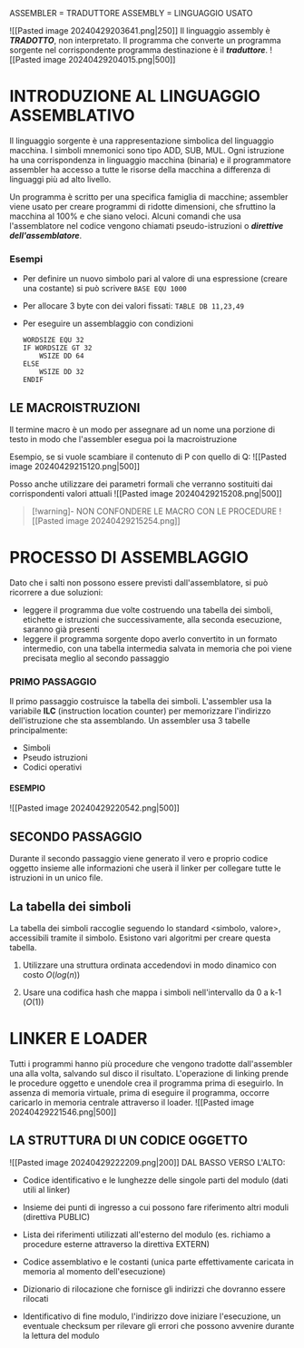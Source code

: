 ASSEMBLER = TRADUTTORE
ASSEMBLY = LINGUAGGIO USATO 

![[Pasted image 20240429203641.png|250]]
Il linguaggio assembly è ***TRADOTTO***, non interpretato.
Il programma che converte un programma sorgente nel corrispondente programma destinazione è il ***traduttore***.
![[Pasted image 20240429204015.png|500]]


# INTRODUZIONE AL LINGUAGGIO ASSEMBLATIVO
Il linguaggio sorgente è una rappresentazione simbolica del linguaggio macchina.
I simboli mnemonici sono tipo ADD, SUB, MUL.
Ogni istruzione ha una corrispondenza in linguaggio macchina (binaria) e il programmatore assembler ha accesso a tutte le risorse della macchina a differenza di linguaggi più ad alto livello.

Un programma è scritto per una specifica famiglia di macchine; assembler viene usato per creare programmi di ridotte dimensioni, che sfruttino la macchina al 100% e che siano veloci. 
Alcuni comandi che usa l'assemblatore nel codice vengono chiamati pseudo-istruzioni o ***direttive dell'assemblatore***.

### Esempi
- Per definire un nuovo simbolo pari al valore di una espressione (creare una costante) si può scrivere ```BASE EQU 1000```  
	
- Per allocare 3 byte con dei valori fissati: ```TABLE DB 11,23,49``` 
	
- Per eseguire un assemblaggio con condizioni 
	```
	WORDSIZE EQU 32 
	IF WORDSIZE GT 32 
		WSIZE DD 64 
	ELSE 
		WSIZE DD 32 
	ENDIF
	```


## LE MACROISTRUZIONI
Il termine macro è un modo per assegnare ad un nome una porzione di testo in modo che l'assembler esegua poi la macroistruzione

Esempio, se si vuole scambiare il contenuto di P con quello di Q:
![[Pasted image 20240429215120.png|500]]

Posso anche utilizzare dei parametri formali che verranno sostituiti dai corrispondenti valori attuali
![[Pasted image 20240429215208.png|500]]

>[!warning]- NON CONFONDERE LE MACRO CON LE PROCEDURE
>![[Pasted image 20240429215254.png]]


# PROCESSO DI ASSEMBLAGGIO
Dato che i salti non possono essere previsti dall'assemblatore, si può ricorrere a due soluzioni:
- leggere il programma due volte costruendo una tabella dei simboli, etichette e istruzioni che successivamente, alla seconda esecuzione, saranno già presenti
- leggere il programma sorgente dopo averlo convertito in un formato intermedio, con una tabella intermedia salvata in memoria che poi viene precisata meglio al secondo passaggio
### PRIMO PASSAGGIO
Il primo passaggio costruisce la tabella dei simboli.
L'assembler usa la variabile **ILC** (instruction location counter) per memorizzare l'indirizzo dell'istruzione che sta assemblando.
Un assembler usa 3 tabelle principalmente:
- Simboli
- Pseudo istruzioni
- Codici operativi
#### ESEMPIO
![[Pasted image 20240429220542.png|500]]

## SECONDO PASSAGGIO
Durante il secondo passaggio viene generato il vero e proprio codice oggetto
insieme alle informazioni che userà il linker per collegare tutte le istruzioni in un unico file.
## La tabella dei simboli
La tabella dei simboli raccoglie seguendo lo standard <simbolo, valore>, accessibili tramite il simbolo.
Esistono vari algoritmi per creare questa tabella.
1. Utilizzare una struttura ordinata accedendovi in modo dinamico con costo $O(log (n))$
	
2. Usare una codifica hash che mappa i simboli nell'intervallo da 0 a k-1 $(O(1))$


# LINKER E LOADER
Tutti i programmi hanno più procedure che vengono tradotte dall'assembler una alla volta, salvando sul disco il risultato. 
L'operazione di linking prende le procedure oggetto e unendole crea il programma prima di eseguirlo.
In assenza di memoria virtuale, prima di eseguire il programma, occorre caricarlo in memoria centrale attraverso il loader. 
![[Pasted image 20240429221546.png|500]]

## LA STRUTTURA DI UN CODICE OGGETTO
![[Pasted image 20240429222209.png|200]]
DAL BASSO VERSO L'ALTO:
- Codice identificativo e le lunghezze delle singole parti del modulo (dati utili al linker)
	
- Insieme dei punti di ingresso a cui possono fare riferimento altri moduli (direttiva PUBLIC)
	
- Lista dei riferimenti utilizzati all'esterno del modulo (es. richiamo a procedure esterne attraverso la direttiva EXTERN)
	
- Codice assemblativo e le costanti (unica parte effettivamente caricata in memoria al momento dell'esecuzione)
	
- Dizionario di rilocazione che fornisce gli indirizzi che dovranno essere rilocati
	
- Identificativo di fine modulo, l'indirizzo dove iniziare l'esecuzione, un eventuale checksum per rilevare gli errori che possono avvenire durante la lettura del modulo